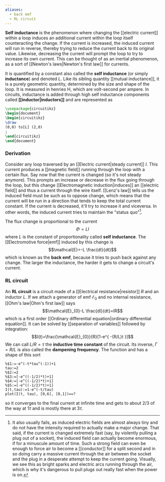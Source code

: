```yaml
---
aliases:
  - back emf
  - RL circuit
---
```

**Self inductance** is the phenomenon where changing the [[electric current]] within a loop induces an additional current within the loop itself counteracting the change. If the current is increased, the induced current will run in reverse, thereby trying to reduce the current back to its original value. Likewise, decreasing the current will prompt the loop to try to increase its own current. This can be thought of as an inertial phenomenon, as a sort of [[Newton's laws|Newton's first law]] for currents.

It is quantified by a constant also called the **self inductance** (or simply **inductance**) and denoted $L$. Like its sibling quantity [[mutual inductance]], it is a purely geometric quantity, determined by the size and shape of the loop. It is measured in henries $\text{H}$, which are volt-second per ampere. In circuits, inductance is added through high self inductance components called **[[inductor|inductors]]** and are represented as

```tikz
\usepackage{circuitikz}
\begin{document}
\begin{circuitikz}
\draw
(0,0) to[L] (2,0)
;
\end{circuitikz}
\end{document}
```
### Derivation
Consider any loop traversed by an [[Electric current|steady current]] $I$. This current produces a [[magnetic field]] running through the loop with a certain flux. Say now that the current is changed (so it's not steady anymore). This prompts an increase or decrease in the flux going through the loop, but this change [[Electromagnetic induction|induces]] an [[electric field]] and thus a current through the wire itself. [[Lenz's law]] tells us the induced field must be such as to oppose change, which means that the current will be run in a direction that tends to keep the total current constant. If the current is decreased, it'll try to increase it and viceversa. In other words, the induced current tries to maintain the "status quo"[^1].

The flux change is proportional to the current
$$\Phi=LI$$
where $L$ is the constant of proportionality called **self inductance**. The [[Electromotive force|emf]] induced by this change is
$$\mathcal{E}=-L \frac{dI}{dt}$$
which is known as the **back emf**, because it tries to push back against any change. The larger the inductance, the harder it gets to change a circuit's current.
### RL circuit
An **RL circuit** is a circuit made of a [[Electrical resistance|resistor]] $R$ and an inductor $L$. If we attach a generator of emf $\mathcal{E}_{0}$ and no internal resistance, [[Ohm's law|Ohm's first law]] says
$$\mathcal{E}_{0}-L \frac{dI}{dt}=IR$$
which is a first order [[Ordinary differential equation|ordinary differential equation]]. It can be solved by [[separation of variables]] followed by integration:
$$I(t)=\frac{\mathcal{E}_{0}}{R}[1-e^{ -(R/L)t }]$$
We can call $L/R=\tau$ the **inductive time constant** of the circuit. Its inverse, $\Gamma=R/L$ is also called the **dampening frequency**. The function and has a shape of this sort

```mathpad
%$1:=-e^(-t*tau^(-1))+1
tau:=2
%$2:=2
%$3:=[-e^((-1/2)*t)+1]
%$4:=[-e^((-1/2)*t)+1]
%$5:=[-e^((-1/2)*t)+1]
I(t,tau):=1-e^(-t/tau)
plot(I(t, tau), [0,6], [0,1])==?
```

so it converges to the final current at infinite time and gets to about 2/3 of the way at $1\tau$ and is mostly there at $3\tau$.

[^1]: It also usually fails, as induced electric fields are almost always tiny and do not have the intensity required to actually make a major change. That said, if the current is changed extremely fast (say, by violently pulling a plug out of a socket), the induced field can actually become enormous, if for a minuscule amount of time. Such a strong field can even be enough to force air to become a [[conductor]] for a split second and in so doing carry a massive current through the air between the socket and the plug in a desperate attempt to keep the current going. Visually, we see this as bright sparks and electric arcs running through the air, which is why it's dangerous to pull plugs out really fast when the power is on.
